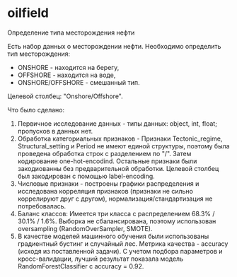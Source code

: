 # oilfield
Определение типа месторождения нефти

Есть набор данных о месторождении нефти. Необходимо определить тип месторождения:
* ONSHORE - находится на берегу,
* OFFSHORE - находится на воде,
* ONSHORE/OFFSHORE - смешанный тип.

Целевой столбец: "Onshore/Offshore".

Что было сделано:
1. Первичное исследование данных - типы данных: object, int, float; пропусков в данных нет.
2. Обработка категориальных признаков - Признаки Tectonic_regime, Structural_setting и Period не имеют единой структуры, поэтому была проведена обработка строк с разделением по "/". Затем кодирование one-hot-encodind. Остальные признаки были закодиованны без предварительной обработки. Целевой столбец был закодирован с помощью label-encoding.
3. Числовые признаки - построены графики распределения и исследована корреляция признаков (признаки не сильно коррелируют друг с другом), нормализация/стандартизация не потребовалась.
4. Баланс классов: Имеется три класса с распределением 68.3% / 30.1% / 1.6%. Выборка не сбалансирована, поэтому использован oversampling (RandomOverSampler, SMOTE).
5. В качестве моделей машинного обучения были использованы градиентный бустинг и случайный лес. Метрика качества - accuracy (исходя из поставленной задачи). С учетом подбора параметров и кросс-валидации, лучший результат показала модель RandomForestClassifier с accuracy = 0.92.
